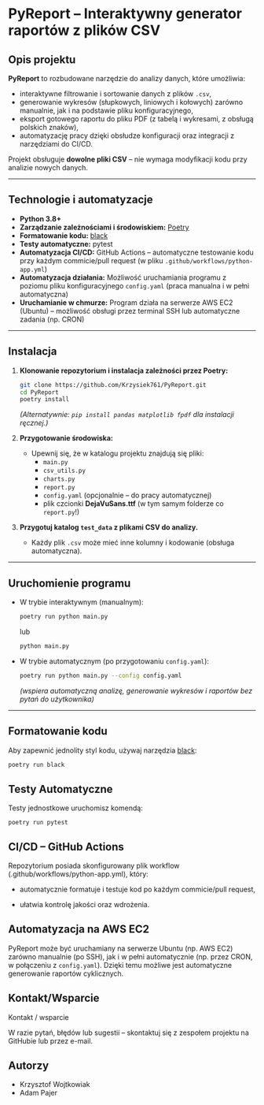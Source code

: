 # PyReport – Interaktywny generator raportów z plików CSV

## Opis projektu

**PyReport** to rozbudowane narzędzie do analizy danych, które umożliwia:
- interaktywne filtrowanie i sortowanie danych z plików `.csv`,
- generowanie wykresów (słupkowych, liniowych i kołowych) zarówno manualnie, jak i na podstawie pliku konfiguracyjnego,
- eksport gotowego raportu do pliku PDF (z tabelą i wykresami, z obsługą polskich znaków),
- automatyzację pracy dzięki obsłudze konfiguracji oraz integracji z narzędziami do CI/CD.

Projekt obsługuje **dowolne pliki CSV** – nie wymaga modyfikacji kodu przy analizie nowych danych.

---

## Technologie i automatyzacje

- **Python 3.8+**
- **Zarządzanie zależnościami i środowiskiem:** [Poetry](https://python-poetry.org/)
- **Formatowanie kodu:** [black](https://black.readthedocs.io/en/stable/)
- **Testy automatyczne:** pytest
- **Automatyzacja CI/CD:** GitHub Actions – automatyczne testowanie kodu przy każdym commicie/pull request (w pliku `.github/workflows/python-app.yml`)
- **Automatyzacja działania:** Możliwość uruchamiania programu z poziomu pliku konfiguracyjnego `config.yaml` (praca manualna i w pełni automatyczna)
- **Uruchamianie w chmurze:** Program działa na serwerze AWS EC2 (Ubuntu) – możliwość obsługi przez terminal SSH lub automatyczne zadania (np. CRON)

---

## Instalacja

1. **Klonowanie repozytorium i instalacja zależności przez Poetry:**

    ```bash
    git clone https://github.com/Krzysiek761/PyReport.git
    cd PyReport
    poetry install
    ```

    *(Alternatywnie: `pip install pandas matplotlib fpdf` dla instalacji ręcznej.)*

2. **Przygotowanie środowiska:**
   - Upewnij się, że w katalogu projektu znajdują się pliki:
     - `main.py`
     - `csv_utils.py`
     - `charts.py`
     - `report.py`
     - `config.yaml` (opcjonalnie – do pracy automatycznej)
     - plik czcionki **DejaVuSans.ttf** (w tym samym folderze co `report.py`!)

3. **Przygotuj katalog `test_data` z plikami CSV do analizy.**
   - Każdy plik `.csv` może mieć inne kolumny i kodowanie (obsługa automatyczna).

---

## Uruchomienie programu

- W trybie interaktywnym (manualnym):

    ```bash
    poetry run python main.py
    ```
    lub
    ```bash
    python main.py
    ```

- W trybie automatycznym (po przygotowaniu `config.yaml`):

    ```bash
    poetry run python main.py --config config.yaml
    ```
    *(wspiera automatyczną analizę, generowanie wykresów i raportów bez pytań do użytkownika)*

---

## Formatowanie kodu

Aby zapewnić jednolity styl kodu, używaj narzędzia [black](https://black.readthedocs.io/en/stable/):

```bash
poetry run black
``` 

## Testy Automatyczne

Testy jednostkowe uruchomisz komendą:
````
poetry run pytest
````

## CI/CD – GitHub Actions
Repozytorium posiada skonfigurowany plik workflow (.github/workflows/python-app.yml), który:

- automatycznie formatuje i testuje kod po każdym commicie/pull request,

- ułatwia kontrolę jakości oraz wdrożenia.

## Automatyzacja na AWS EC2

PyReport może być uruchamiany na serwerze Ubuntu (np. AWS EC2) zarówno manualnie (po SSH), jak i w pełni automatycznie (np. przez CRON, w połączeniu z ```config.yaml```).
Dzięki temu możliwe jest automatyczne generowanie raportów cyklicznych.

## Kontakt/Wsparcie 
Kontakt / wsparcie

W razie pytań, błędów lub sugestii – skontaktuj się z zespołem projektu na GitHubie lub przez e-mail.

## Autorzy 
- Krzysztof Wojtkowiak 
- Adam Pajer
